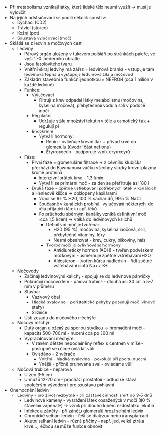 - Při metabolismu vznikají látky, které lidské tělo neumí využít -> musí je vyloučit 
- Na jejich odstraňování se podílí několik soustav: 
    - Dýchací (CO2) 
    - Trávící (stolice) 
    - Kožní (pot) 
    - Soustava vylučovací (moč) 
- Skládá se z ledvin a močových cest 
    - Ledviny 
        - Párový orgán uložený v tukovém polštáři po stránkách páteře, ve výši 1.-3. bederního obratle 
        - Jsou fazolovitého tvaru 
        - Vnitřní okraj ledviny má zářez = ledvinová branka - vstupuje tam ledvinová tepna a vystupuje ledvinová žíla a močovod 
        - Základní stavební a funkční jednotkou = NEFRON (cca 1 milión v každé ledvině) 
        - Funkce: 
            - Vylučovací 
                - Filtrují z krev odpadní látky metabolismu (močovina, kyselina močová), přebytečnou vodu a soli v podobě moči 
            - Regulační 
                - Udržuje stále množství tekutin v těle a osmotický tlak + regulují pH 
            - Endokrinní 
                - Vytváří hormony: 
                    - Renin - ovlivňuje krevní tlak + přívod krve do glomerulu (úvodní část nefronu) 
                    - Erytropoetin - podporuje vznik erytrocytů 
        - Fáze: 
            - První fáze = glomerulární filtrace -> z cévního klubíčka přechází do Bowmanova váčku všechny složky krevní plazmy kromě proteinů 
                - Intenzivní průtok krve - 1,3 l/min 
                - Vytváří se primární moč - za den se přefiltruje asi 180 l 
            - Druhá fáze = zpětné vstřebávání potřebných látek v kanálcích a Henleově kličce -> obklopeny kapilárami 
                - Vrací se 99 % H20, 100 % sacharidů, 99,5 % NaCl 
                - Současně v kanálcích probíhá i vylučování některých  do těla přijatých látek např. léků 
                - Po průchodu sběrnými kanálky vzniká definitivní moč (cca 1,5 l/den) -> vtéká do ledvinových kalichů 
                    - Definitivní moč je tvořena: 
                        - H2O (95 %), močovina, kyselina močová, soli, přebytečné vitamíny, léky 
                        - Nesmí obsahovat - krev, cukry, bílkoviny, hnis 
                    - Tvorba moči je ovlivňována hormony: 
                        - Antidiuretický hormon (ADH) - tvořen podvěskem mozkovým - usměrňuje zpětné vstřebávání H2O 
                        - Aldosteron - tvořen kůrou nadledvin - řídí zpětné vstřebávání iontů Na+ a K+ 
    - Močovody 
        - Začínají ledvinovými kalichy - spojují se do ledvinové pánvičky 
        - Pokračují močovodem - párová trubice - dlouhá asi 30 cm a 5-7 mm v průměru 
        - Stavba: 
            - Vazivový obal 
            - Hladká svalovina - peristaltické pohyby posunují moč (vlnové stahy) 
            - Sliznice
        - Ústí zezadu do močového měchýře 
    - Močový měchýř 
        - Dutý orgán uložený za sponou stydkou -> hromadění moči - kapacita 500-700 ml - nucení cca po 300 ml 
        - Vyprazdňování měchýře: 
            - V raném dětství nepodmíněný reflex s centrem v míše - postupně se učíme ovládat vůlí 
            - Ovládáno - 2 svěrače 
                - Vnitřní - hladká svalovina - povoluje při pocitu nucení 
                - Vnější - příčně pruhovaná sval - ovládáme vůlí 
    - Močová trubice - nepárová 
        - U žen 3-5 cm 
        - U mužů 12-20 cm - prochází prostatou - odtud se stává společným vývodem i pro soustavu pohlavní 
- Onemocnění ledvin 
    - Ledviny - pro život nezbytné - při zástavě činnosti smrt do 3-5 dnů 
        - Ledvinové kameny - vysrážení látek obsažených v moči (80 % šťavelan vápenatý) -> vznik při dlouhodobém nedostatku tekutin 
        - Infekce a záněty - při zánětu glomerulů hrozí selhání ledvin 
        - Chronické selhání ledvin - řeší se dialýzou nebo transplantací 
        - Akutní selhání ledvin - různé příčiny - např. jed, velká ztráta krve…, léčbou se může funkce obnovit